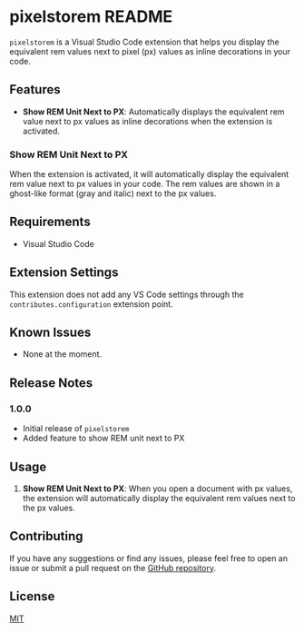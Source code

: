  # pixelstorem README

`pixelstorem` is a Visual Studio Code extension that helps you display the equivalent rem values next to pixel (px) values as inline decorations in your code.

## Features

- **Show REM Unit Next to PX**: Automatically displays the equivalent rem value next to px values as inline decorations when the extension is activated.

### Show REM Unit Next to PX

When the extension is activated, it will automatically display the equivalent rem value next to px values in your code. The rem values are shown in a ghost-like format (gray and italic) next to the px values.

## Requirements

- Visual Studio Code

## Extension Settings

This extension does not add any VS Code settings through the `contributes.configuration` extension point.

## Known Issues

- None at the moment.

## Release Notes

### 1.0.0

- Initial release of `pixelstorem`
- Added feature to show REM unit next to PX

## Usage

1. **Show REM Unit Next to PX**: When you open a document with px values, the extension will automatically display the equivalent rem values next to the px values.

## Contributing

If you have any suggestions or find any issues, please feel free to open an issue or submit a pull request on the [GitHub repository](https://github.com/your-repo/pixelstorem).

## License

[MIT](LICENSE)
